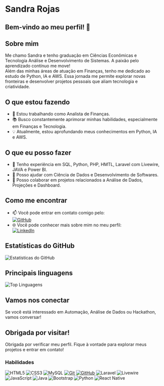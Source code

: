 # Sandra Rojas

## Bem-vindo ao meu perfil! 👋

## Sobre mim
Me chamo Sandra e tenho graduação em Ciências Econômicas e Tecnologia Análise e Desenvolvimento de Sistemas.
A paixão pelo aprendizado contínuo me move!  
Além das minhas áreas de atuação em Finanças, tenho me dedicado ao estudo de Python, IA e AWS. 
Essa jornada me permite explorar novas fronteiras e desenvolver projetos pessoais que aliam tecnologia e criatividade.

## O que estou fazendo
- 💼 Estou trabalhando como Analista de Finanças.
- 📚 Busco constantemente aprimorar minhas habilidades, especialmente em Finanças e Tecnologia.
- 💡 Atualmente, estou aprofundando meus conhecimentos em Python, IA e AWS.

## O que eu posso fazer
- 🤖 Tenho experiência em SQL, Python, PHP, HMTL, Laravel com Livewire, JAVA e Power BI.
- 💬 Posso ajudar com Ciência de Dados e Desenvolvimento de Softwares.
- 📝 Posso colaborar em projetos relacionados a Análise de Dados, Projeções e Dashboard.

## Como me encontrar
- 📫 Você pode entrar em contato comigo pelo:  
  [![GitHub](https://img.shields.io/badge/github-%23121011.svg?style=for-the-badge&logo=github&logoColor=white)](https://github.com/SandraRojasZ)
- 🌐 Você pode conhecer mais sobre mim no meu perfil:            
   [![LinkedIn](https://img.shields.io/badge/linkedin-%230077B5.svg?style=for-the-badge&logo=linkedin&logoColor=white)](https://www.linkedin.com/in/sandra-zegarrundo)

## Estatísticas do GitHub
![Estatísticas do GitHub](https://github-readme-stats.vercel.app/api?username=SandraRojasZ&theme=transparent&bg_color=000&border_color=30A3DC&show_icons=true&icon_color=30A3DC&title_color=E94D5F&text_color=FFF)

## Principais linguagens
![Top Linguagens](https://github-readme-stats.vercel.app/api/top-langs/?username=SandraRojasZ&layout=compact&bg_color=000&border_color=30A3DC&title_color=E94D5F&text_color=FFF)

## Vamos nos conectar
Se você está interessado em Automação, Análise de Dados ou Hackathon, vamos conversar!

## Obrigada por visitar!
Obrigada por verificar meu perfil. Fique à vontade para explorar meus projetos e entrar em contato!

### Habilidades

![HTML5](https://img.shields.io/badge/HTML-000?style=for-the-badge&logo=html5&logoColor=30A3DC)
![CSS3](https://img.shields.io/badge/CSS3-000?style=for-the-badge&logo=css3&logoColor=E94D5F)
![MySQL](https://img.shields.io/badge/MySQL-00000F?style=for-the-badge&logo=mysql&logoColor=white)
[![Git](https://img.shields.io/badge/Git-000?style=for-the-badge&logo=git&logoColor=E94D5F)]()
[![GitHub](https://img.shields.io/badge/GitHub-000?style=for-the-badge&logo=github&logoColor=30A3DC)]()
![Laravel](https://img.shields.io/badge/laravel-%23FF2D20.svg?style=for-the-badge&logo=laravel&logoColor=white)
![Livewire](https://img.shields.io/badge/Livewire-0D1117?style=for-the-badge&labelColor=0D1117)
![JavaScript](https://img.shields.io/badge/JavaScript-F7DF1E?style=for-the-badge&logo=javascript&logoColor=black)
![Java](https://img.shields.io/badge/java-%23ED8B00.svg?style=for-the-badge&logo=openjdk&logoColor=white)
![Bootstrap](https://img.shields.io/badge/-boostrap-0D1117?style=for-the-badge&logo=bootstrap&labelColor=0D1117)
![Python](https://img.shields.io/badge/Python-3776AB?style=for-the-badge&logo=python&logoColor=white)
![React Native](https://img.shields.io/badge/React_Native-61DAFB?style=for-the-badge&logo=react&logoColor=white)
